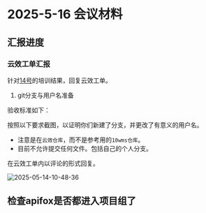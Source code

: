 # 2025-5-16 会议材料

## 汇报进度

### 云效工单汇报

针对[14号](../2025-5-14/index.md)的培训结果，回复云效工单。

1. git分支与用户名准备

验收标准如下：

按照以下要求截图，以证明你们新建了分支，并更改了有意义的用户名。

- 注意是在`云效仓库`，而不是参考用的`10wms仓库`。
- 目前不允许提交任何文件。包括自己的个人分支。

在云效工单内以评论的形式回复。

![2025-05-14-10-48-36](https://s2.loli.net/2025/05/14/5zgjFI7bownGBfy.png)

## 检查apifox是否都进入项目组了
